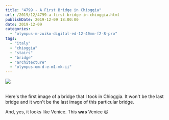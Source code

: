 ```yaml
---
title: "4799 - A First Bridge in Chioggia"
url: /2019/12/4799-a-first-bridge-in-chioggia.html
publishDate: 2019-12-09 18:00:00
date: 2019-12-09
categories: 
  - "olympus-m-zuiko-digital-ed-12-40mm-f2-8-pro"
tags: 
  - "italy"
  - "chioggia"
  - "stairs"
  - "bridge"
  - "architecture"
  - "olympus-om-d-e-m1-mk-ii"
---
```

<div class="container">
<div class="center"><a target="_blank" href="https://d25zfm9zpd7gm5.cloudfront.net/1200x1200/2018/20180510_162348_lr.jpg"><img class="webfeedsFeaturedVisual" src="https://d25zfm9zpd7gm5.cloudfront.net/0600x0600/2018/20180510_162348_lr.jpg" /></a></div>
</div>
<br />

Here's the first image of a bridge that I took in Chioggia. It won't
be the last bridge and it won't be the last image of this particular
bridge.

And, yes, it looks like Venice. This **was** Venice :smiley: